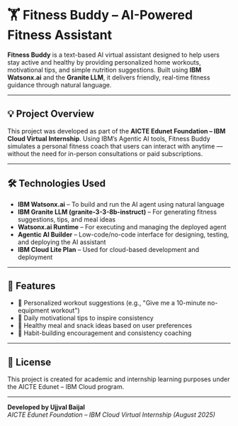 # 🏋️ Fitness Buddy – AI-Powered Fitness Assistant

**Fitness Buddy** is a text-based AI virtual assistant designed to help users stay active and healthy by providing personalized home workouts, motivational tips, and simple nutrition suggestions. Built using **IBM Watsonx.ai** and the **Granite LLM**, it delivers friendly, real-time fitness guidance through natural language.

---

## 💡 Project Overview

This project was developed as part of the **AICTE Edunet Foundation – IBM Cloud Virtual Internship**. Using IBM’s Agentic AI tools, Fitness Buddy simulates a personal fitness coach that users can interact with anytime — without the need for in-person consultations or paid subscriptions.

---

## 🛠️ Technologies Used

- **IBM Watsonx.ai** – To build and run the AI agent using natural language
- **IBM Granite LLM (granite-3-3-8b-instruct)** – For generating fitness suggestions, tips, and meal ideas
- **Watsonx.ai Runtime** – For executing and managing the deployed agent
- **Agentic AI Builder** – Low-code/no-code interface for designing, testing, and deploying the AI assistant
- **IBM Cloud Lite Plan** – Used for cloud-based development and deployment

---

## 🚀 Features

- 🏃 Personalized workout suggestions (e.g., "Give me a 10-minute no-equipment workout")
- 💬 Daily motivational tips to inspire consistency
- 🥗 Healthy meal and snack ideas based on user preferences
- 📅 Habit-building encouragement and consistency coaching

---

## 📜 License

This project is created for academic and internship learning purposes under the AICTE Edunet – IBM Cloud program.

---

**Developed by Ujjval Baijal**  
*AICTE Edunet Foundation – IBM Cloud Virtual Internship (August 2025)*

